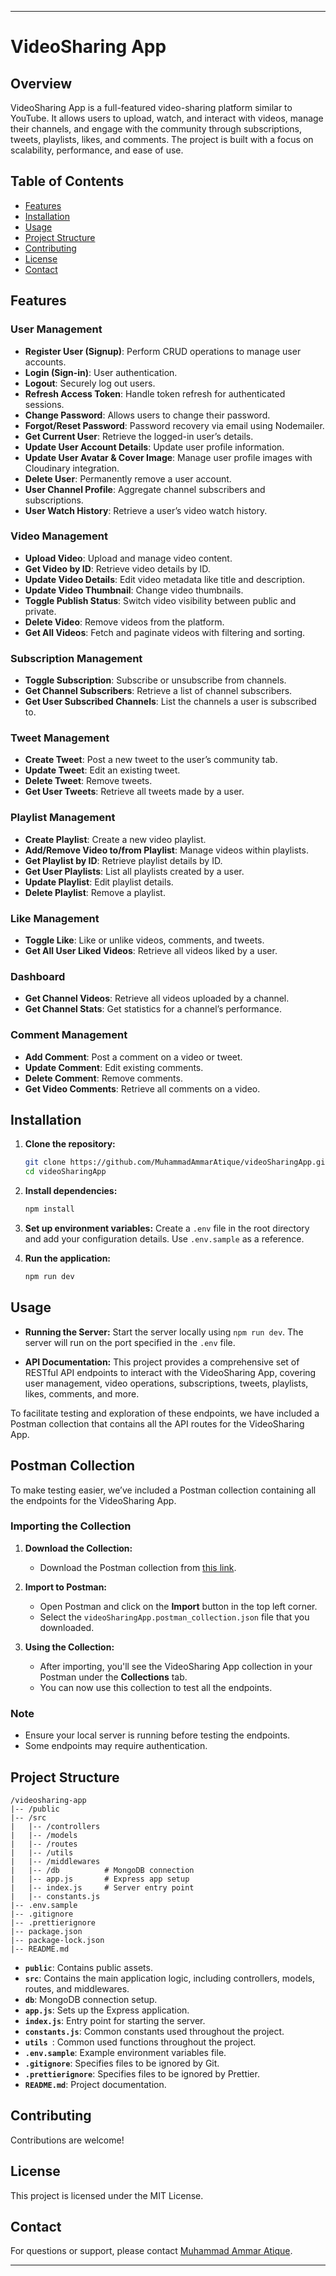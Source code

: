 
---

# VideoSharing App

## Overview

VideoSharing App is a full-featured video-sharing platform similar to YouTube. It allows users to upload, watch, and interact with videos, manage their channels, and engage with the community through subscriptions, tweets, playlists, likes, and comments. The project is built with a focus on scalability, performance, and ease of use.

## Table of Contents

- [Features](#features)
- [Installation](#installation)
- [Usage](#usage)
- [Project Structure](#project-structure)
- [Contributing](#contributing)
- [License](#license)
- [Contact](#contact)

## Features

### User Management
- **Register User (Signup)**: Perform CRUD operations to manage user accounts.
- **Login (Sign-in)**: User authentication.
- **Logout**: Securely log out users.
- **Refresh Access Token**: Handle token refresh for authenticated sessions.
- **Change Password**: Allows users to change their password.
- **Forgot/Reset Password**: Password recovery via email using Nodemailer.
- **Get Current User**: Retrieve the logged-in user’s details.
- **Update User Account Details**: Update user profile information.
- **Update User Avatar & Cover Image**: Manage user profile images with Cloudinary integration.
- **Delete User**: Permanently remove a user account.
- **User Channel Profile**: Aggregate channel subscribers and subscriptions.
- **User Watch History**: Retrieve a user’s video watch history.

### Video Management
- **Upload Video**: Upload and manage video content.
- **Get Video by ID**: Retrieve video details by ID.
- **Update Video Details**: Edit video metadata like title and description.
- **Update Video Thumbnail**: Change video thumbnails.
- **Toggle Publish Status**: Switch video visibility between public and private.
- **Delete Video**: Remove videos from the platform.
- **Get All Videos**: Fetch and paginate videos with filtering and sorting.

### Subscription Management
- **Toggle Subscription**: Subscribe or unsubscribe from channels.
- **Get Channel Subscribers**: Retrieve a list of channel subscribers.
- **Get User Subscribed Channels**: List the channels a user is subscribed to.

### Tweet Management
- **Create Tweet**: Post a new tweet to the user’s community tab.
- **Update Tweet**: Edit an existing tweet.
- **Delete Tweet**: Remove tweets.
- **Get User Tweets**: Retrieve all tweets made by a user.

### Playlist Management
- **Create Playlist**: Create a new video playlist.
- **Add/Remove Video to/from Playlist**: Manage videos within playlists.
- **Get Playlist by ID**: Retrieve playlist details by ID.
- **Get User Playlists**: List all playlists created by a user.
- **Update Playlist**: Edit playlist details.
- **Delete Playlist**: Remove a playlist.

### Like Management
- **Toggle Like**: Like or unlike videos, comments, and tweets.
- **Get All User Liked Videos**: Retrieve all videos liked by a user.

### Dashboard
- **Get Channel Videos**: Retrieve all videos uploaded by a channel.
- **Get Channel Stats**: Get statistics for a channel’s performance.

### Comment Management
- **Add Comment**: Post a comment on a video or tweet.
- **Update Comment**: Edit existing comments.
- **Delete Comment**: Remove comments.
- **Get Video Comments**: Retrieve all comments on a video.

## Installation

1. **Clone the repository:**
   ```bash
   git clone https://github.com/MuhammadAmmarAtique/videoSharingApp.git
   cd videoSharingApp
   ```

2. **Install dependencies:**
   ```bash
   npm install
   ```

3. **Set up environment variables:**
   Create a `.env` file in the root directory and add your configuration details. Use `.env.sample` as a reference.

4. **Run the application:**
   ```bash
   npm run dev
   ```

## Usage

- **Running the Server:**
  Start the server locally using `npm run dev`. The server will run on the port specified in the `.env` file.

- **API Documentation:**
This project provides a comprehensive set of RESTful API endpoints to interact with the VideoSharing App, covering user management, video operations, subscriptions, tweets, playlists, likes, comments, and more.

To facilitate testing and exploration of these endpoints, we have included a Postman collection that contains all the API routes for the VideoSharing App.

## Postman Collection

To make testing easier, we’ve included a Postman collection containing all the endpoints for the VideoSharing App.

### Importing the Collection

1. **Download the Collection:**
   - Download the Postman collection from [this link](./postman/VideoSharingApp.postman_collection.json).

2. **Import to Postman:**
   - Open Postman and click on the **Import** button in the top left corner.
   - Select the `videoSharingApp.postman_collection.json` file that you downloaded.

3. **Using the Collection:**
   - After importing, you'll see the VideoSharing App collection in your Postman under the **Collections** tab.
   - You can now use this collection to test all the endpoints. 

### Note

- Ensure your local server is running before testing the endpoints.
- Some endpoints may require authentication.


## Project Structure

```plaintext
/videosharing-app
|-- /public
|-- /src
|   |-- /controllers
|   |-- /models
|   |-- /routes
|   |-- /utils
|   |-- /middlewares
|   |-- /db          # MongoDB connection
|   |-- app.js       # Express app setup
|   |-- index.js     # Server entry point
|   |-- constants.js
|-- .env.sample
|-- .gitignore
|-- .prettierignore
|-- package.json
|-- package-lock.json
|-- README.md
```

- **`public`**: Contains public assets.
- **`src`**: Contains the main application logic, including controllers, models, routes, and middlewares.
- **`db`**: MongoDB connection setup.
- **`app.js`**: Sets up the Express application.
- **`index.js`**: Entry point for starting the server.
- **`constants.js`**: Common constants used throughout the project.
- **`utils `**: Common used functions throughout the project.
- **`.env.sample`**: Example environment variables file.
- **`.gitignore`**: Specifies files to be ignored by Git.
- **`.prettierignore`**: Specifies files to be ignored by Prettier.
- **`README.md`**: Project documentation.

## Contributing

Contributions are welcome! 

## License

This project is licensed under the MIT License.

## Contact

For questions or support, please contact [Muhammad Ammar Atique](mailto:muhammadammaratique@gmail.com).

---


